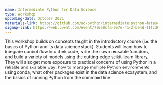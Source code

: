 ```yaml
---
name: Intermediate Python for Data Science
type: Workshop
upcoming-date: October 2021
materials-link: https://github.com/uc-python/intermediate-python-datasci
signup-link: https://web.cvent.com/event/796e0cfa-0e7e-4142-be4d-41fc3080cd9d/summary
---
```

This workshop builds on concepts taught in the introductory course (i.e. the basics of Python and its data science stack).
Students will learn how to integrate control flow into their code, write their own reusable functions, and build a variety of models using the cutting-edge scikit-learn library.
They will also get more exposure to practical concerns of using Python in a reliable and scalable way: how to manage multiple Python environments using conda, what other packages exist in the data science ecosystem, and the basics of running Python from the command line.
